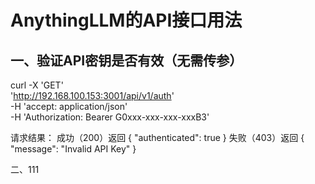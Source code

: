 # AnythingLLM的API接口用法

## 一、验证API密钥是否有效（无需传参）
curl -X 'GET' \
  'http://192.168.100.153:3001/api/v1/auth' \
  -H 'accept: application/json' \
  -H 'Authorization: Bearer G0xxx-xxx-xxx-xxxB3'


请求结果：
成功（200）返回
{
  "authenticated": true
}
失败（403）返回
{
  "message": "Invalid API Key"
}


二、111
